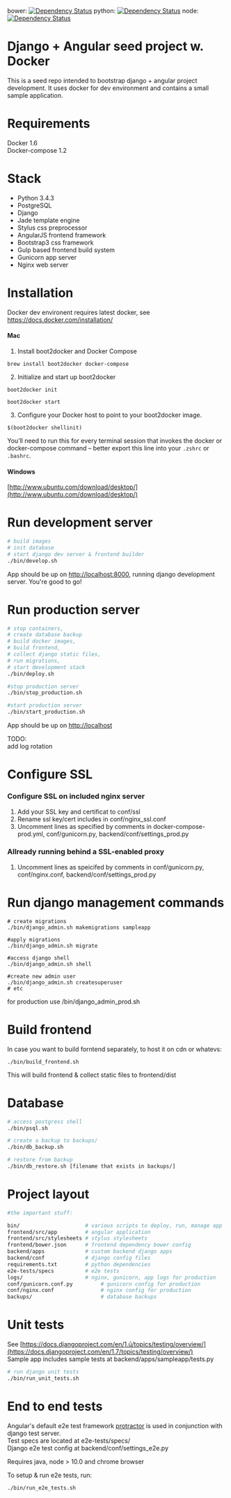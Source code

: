 bower: [![Dependency Status](https://www.versioneye.com/user/projects/551d7c9c971f7847ca000010/badge.svg?style=flat)](https://www.versioneye.com/user/projects/551d7c9c971f7847ca000010)
python: [![Dependency Status](https://www.versioneye.com/user/projects/551d7ca6971f78433900000e/badge.svg?style=flat)](https://www.versioneye.com/user/projects/551d7ca6971f78433900000e)
node: [![Dependency Status](https://www.versioneye.com/user/projects/551d7ca0971f781c48000005/badge.svg?style=flat)](https://www.versioneye.com/user/projects/551d7ca0971f781c48000005)

Django + Angular seed project w. Docker
=====================================================
This is a seed repo intended to bootstrap django + angular project development. It uses docker for dev environment and contains a small sample application.

Requirements
=============
Docker 1.6  
Docker-compose 1.2

Stack
=============
* Python 3.4.3
* PostgreSQL
* Django
* Jade template engine
* Stylus css preprocessor
* AngularJS frontend framework
* Bootstrap3  css framework
* Gulp based frontend build system
* Gunicorn app server
* Nginx web server


Installation
=============

Docker dev environent requires latest docker, see https://docs.docker.com/installation/

#### Mac
1. Install boot2docker and Docker Compose
```
brew install boot2docker docker-compose
```
2. Initialize and start up boot2docker
```
boot2docker init
```
```
boot2docker start
```
3. Configure your Docker host to point to your boot2docker image.
```
$(boot2docker shellinit)
```
You’ll need to run this for every terminal session that invokes the docker or docker-compose command – better export this line into your `.zshrc` or `.bashrc`.

#### Windows
[http://www.ubuntu.com/download/desktop/](http://www.ubuntu.com/download/desktop/)

Run development server
=============

```sh
# build images
# init database
# start django dev server & frontend builder
./bin/develop.sh
```

App should be up on [http://localhost:8000](http://localhost:8000/), running django development server.  You're good to go!

Run production server
==============

```sh
# stop containers,
# create database backup
# build docker images,
# build frontend,
# collect django static files,
# run migrations,
# start development stack
./bin/deploy.sh

#stop production server
./bin/stop_production.sh

#start production server
./bin/start_production.sh
```
App should be up on [http://localhost](http://localhost/)  
  
TODO:  
add log rotation  

Configure SSL
==============

### Configure SSL on included nginx server

1. Add your SSL key and certificat to conf/ssl
2. Rename ssl key/cert includes in conf/nginx_ssl.conf
3. Uncomment lines as specified by comments in docker-compose-prod.yml, conf/gunicorn.py, backend/conf/settings_prod.py

### Allready running behind a SSL-enabled proxy
1. Uncomment lines as speicifed by comments in conf/gunicorn.py, conf/nginx.conf,  backend/conf/settings_prod.py

Run django management commands
==============
```
# create migrations
./bin/django_admin.sh makemigrations sampleapp 

#apply migrations
./bin/django_admin.sh migrate 

#access django shell
./bin/django_admin.sh shell 

#create new admin user
./bin/django_admin.sh createsuperuser 
# etc
```

for production use /bin/django_admin_prod.sh

Build frontend
==============
In case you want to build forntend separately, to host it on cdn or whatevs:   
```
./bin/build_frontend.sh
```
This will build frontend & collect static files to frontend/dist  

Database
===============
```sh
# access postgress shell
./bin/psql.sh

# create a backup to backups/
./bin/db_backup.sh

# restore from backup
./bin/db_restore.sh [filename that exists in backups/]
```

Project layout
===============

```sh
#the important stuff: 

bin/                     # various scripts to deploy, run, manage app
frontend/src/app         # angular application
frontend/src/stylesheets # stylus stylesheets
frontend/bower.json      # frontend dependency bower config
backend/apps             # custom backend django apps
backend/conf             # django config files
requirements.txt         # python dependencies
e2e-tests/specs          # e2e tests
logs/                    # nginx, gunicorn, app logs for production
conf/gunicorn.conf.py         # gunicorn config for production
conf/nginx.conf               # nginx config for production
backups/                      # database backups 
```


Unit tests
=================
See [https://docs.djangoproject.com/en/1.ū/topics/testing/overview/](https://docs.djangoproject.com/en/1.7/topics/testing/overview/)  
Sample app includes sample tests at backend/apps/sampleapp/tests.py

```sh
# run django unit tests
./bin/run_unit_tests.sh
```

End to end tests
=================

Angular's default e2e test framework [protractor](https://github.com/angular/protractor) is used in conjunction with django test server.  
Test specs are located at e2e-tests/specs/  
Django e2e test config at backend/conf/settings_e2e.py  

Requires java, node > 10.0 and chrome browser  

To setup & run e2e tests, run:  
```
./bin/run_e2e_tests.sh
```

